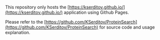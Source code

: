 This repository only hosts the [https://kserditov.github.io/](https://kserditov.github.io/) application using Github Pages.

Please refer to the [https://github.com/KSerditov/ProteinSearch](https://github.com/KSerditov/ProteinSearch) for source code and usage explanation.
